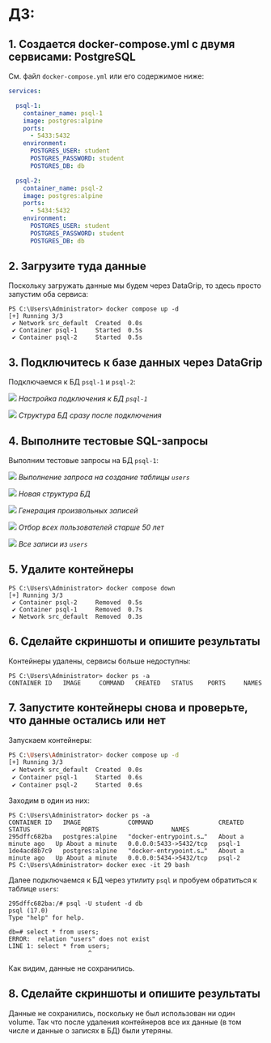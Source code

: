 # ДЗ:

## 1. Создается docker-compose.yml с двумя сервисами: PostgreSQL

См. файл `docker-compose.yml` или его содержимое ниже:

```yaml
services:

  psql-1:
    container_name: psql-1
    image: postgres:alpine
    ports:
      - 5433:5432
    environment:
      POSTGRES_USER: student
      POSTGRES_PASSWORD: student
      POSTGRES_DB: db

  psql-2:
    container_name: psql-2
    image: postgres:alpine
    ports:
      - 5434:5432
    environment:
      POSTGRES_USER: student
      POSTGRES_PASSWORD: student
      POSTGRES_DB: db
```

## 2. Загрузите туда данные

Поскольку загружать данные мы будем через DataGrip, то здесь просто запустим оба сервиса:

```
PS C:\Users\Administrator> docker compose up -d
[+] Running 3/3
 ✔ Network src_default  Created  0.0s 
 ✔ Container psql-1     Started  0.5s 
 ✔ Container psql-2     Started  0.5s 
```

## 3. Подключитесь к базе данных через DataGrip

Подключаемся к БД `psql-1` и `psql-2`:

![](./images/datagrip-connect-1.png)
*Настройка подключения к БД `psql-1`*

![](./images/datagrip-connect-2.png)
*Структура БД сразу после подключения*

## 4. Выполните тестовые SQL-запросы

Выполним тестовые запросы на БД `psql-1`:

![](./images/datagrip-sql-1.png)
*Выполнение запроса на создание таблицы `users`*

![](./images/datagrip-sql-2.png)
*Новая структура БД*

![](./images/datagrip-sql-3.png)
*Генерация произвольных записей*

![](./images/datagrip-sql-4.png)
*Отбор всех пользователей старше 50 лет*

![](./images/datagrip-sql-5.png)
*Все записи из `users`*

## 5. Удалите контейнеры

```
PS C:\Users\Administrator> docker compose down
[+] Running 3/3
 ✔ Container psql-2     Removed  0.5s 
 ✔ Container psql-1     Removed  0.7s 
 ✔ Network src_default  Removed  0.3s
```

## 6. Сделайте скриншоты и опишите результаты

Контейнеры удалены, сервисы больше недоступны:

```
PS C:\Users\Administrator> docker ps -a
CONTAINER ID   IMAGE     COMMAND   CREATED   STATUS    PORTS     NAMES
```

## 7. Запустите контейнеры снова и проверьте, что данные остались или нет

Запускаем контейнеры:

```bash
PS C:\Users\Administrator> docker compose up -d
[+] Running 3/3
 ✔ Network src_default  Created  0.0s 
 ✔ Container psql-1     Started  0.6s 
 ✔ Container psql-2     Started  0.6s
```

Заходим в один из них:

```
PS C:\Users\Administrator> docker ps -a
CONTAINER ID   IMAGE             COMMAND                  CREATED              STATUS              PORTS                    NAMES
295dffc682ba   postgres:alpine   "docker-entrypoint.s…"   About a minute ago   Up About a minute   0.0.0.0:5433->5432/tcp   psql-1
1de4acd8b7c9   postgres:alpine   "docker-entrypoint.s…"   About a minute ago   Up About a minute   0.0.0.0:5434->5432/tcp   psql-2
PS C:\Users\Administrator> docker exec -it 29 bash
```

Далее подключаемся к БД через утилиту `psql` и пробуем обратиться к таблице `users`:

```
295dffc682ba:/# psql -U student -d db
psql (17.0)
Type "help" for help.

db=# select * from users;
ERROR:  relation "users" does not exist
LINE 1: select * from users;
                      ^
```

Как видим, данные не сохранились.


## 8. Сделайте скриншоты и опишите результаты

Данные не сохранились, поскольку не был использован ни один volume. Так что после удаления контейнеров все их данные (в том числе и данные о записях в БД) были утеряны. 